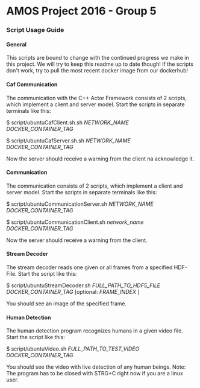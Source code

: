 # AMOS Project 2016 - Group 5
### Script Usage Guide

#### General
This scripts are bound to change with the continued progress we make in this project. We will try to keep this readme up to date though! If the scripts don't work, try to pull the most recent docker image from our dockerhub!

#### Caf Communication
The communication with the C++ Actor Framework consists of 2 scripts, which implement a client and server model. Start the scripts in separate terminals like this:

$ script/ubuntuCafClient.sh.sh _NETWORK_NAME_  _DOCKER_CONTAINER_TAG_

$ script/ubuntuCafServer.sh.sh _NETWORK_NAME_  _DOCKER_CONTAINER_TAG_

Now the server should receive a warning from the client na acknowledge it.

#### Communication
The communication consists of 2 scripts, which implement a client and server model. Start the scripts in separate terminals like this:

$ script/ubuntuCommunicationServer.sh _NETWORK_NAME_  _DOCKER_CONTAINER_TAG_

$ script/ubuntuCommunicationClient.sh _network_name_  _DOCKER_CONTAINER_TAG_

Now the server should receive a warning from the client.

#### Stream Decoder
The stream decoder reads one given or all frames from a specified HDF-File. Start the script like this:

$ script/ubuntuStreamDecoder.sh _FULL_PATH_TO_HDF5_FILE_ _DOCKER_CONTAINER_TAG_ [optional: _FRAME_INDEX_ ]

You should see an image of the specified frame.

#### Human Detection
The human detection program recognizes humans in a given video file. Start the script like this:

$ script/ubuntuVideo.sh _FULL_PATH_TO_TEST_VIDEO_ _DOCKER_CONTAINER_TAG_

You should see the video with live detection of any human beings. Note: The program has to be closed with STRG+C right now if you are a linux user.
